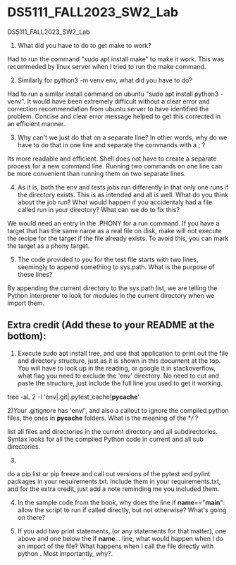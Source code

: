 # DS5111_FALL2023_SW2_Lab
DS5111_FALL2023_SW2_Lab

1) What did you have to do to get make to work?

Had to run the command "sudo apt install make" to make it work. This was recommeded by linux server when I tried to run the make command. 

2) Similarly for python3 -m venv env, what did you have to do? 

Had to run a similar install command on ubuntu "sudo apt install python3 -venv". It would have been extremely difficult without a clear error and correction recommendation from ubuntu server to have identified the problem. Concise and clear error message helped to get this corrected in an efficient manner.

3) Why can't we just do that on a separate line? In other words, why do we have to do that in one line and separate the commands with a ; ?

Its more readable and efficient. Shell does not have to create a separate process for a new command line. Running two commands on one line can be more convenient than running them on two separate lines.

4) As it is, both the env and tests jobs run differently in that only one runs if the directory exists. This is as intended and all is well. What do you think about the job run? What would happen if you accidentaly had a file called run in your directory? What can we do to fix this?

We would need an entry in the .PHONY for a run command. If you have a target that has the same name as a real file on disk, make will not execute the recipe for the target if the file already exists. To avoid this, you can mark the target as a phony target.

5) The code provided to you for the test file starts with two lines, seemingly to append something to sys.path. What is the purpose of these lines?

By appending the current directory to the sys.path list, we are telling the Python interpreter to look for modules in the current directory when we import them.


## Extra credit (Add these to your README at the bottom):

1)  Execute sudo apt install tree, and use that application to print out the file and directory structure, just as it is shown in this document at the top. You will have to look up in the reading, or google it in stackoverflow, what flag you need to exclude the 'env' directory. No need to cut and paste the structure, just include the full line you used to get it working.

tree -aL 2 -I 'env|.git|.pytest_cache|__pycache__'

2)Your .gitignore has 'env/', and also a callout to ignore the compiled python files, the ones in __pycache__ folders. What is the meaning of the **/* ?

list all files and directories in the current directory and all subdirectories. Syntax looks for all the compiled Python code in current and all sub directories.

3)
do a pip list or pip freeze and call out versions of the pytest and pylint packages in your requirements.txt. Include them in your requirements.txt, and for the extra credit, just add a note reminding me you included them.

4) In the sample code from the book, why does the line if __name__=="__main__": allow the script to run if called directly, but not otherwise? What's going on there?


5) If you add two print statements, (or any statements for that matter), one above and one below the if __name__... line, what would happen when I do an import of the file? What happens when I call the file directly with python <filename>. Most importantly, why?.
